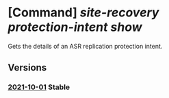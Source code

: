 # [Command] _site-recovery protection-intent show_

Gets the details of an ASR replication protection intent.

## Versions

### [2021-10-01](/Resources/mgmt-plane/L3N1YnNjcmlwdGlvbnMve30vcmVzb3VyY2Vncm91cHMve30vcHJvdmlkZXJzL21pY3Jvc29mdC5yZWNvdmVyeXNlcnZpY2VzL3ZhdWx0cy97fS9yZXBsaWNhdGlvbnByb3RlY3Rpb25pbnRlbnRzL3t9/2021-10-01.xml) **Stable**

<!-- mgmt-plane /subscriptions/{}/resourcegroups/{}/providers/microsoft.recoveryservices/vaults/{}/replicationprotectionintents/{} 2021-10-01 -->
